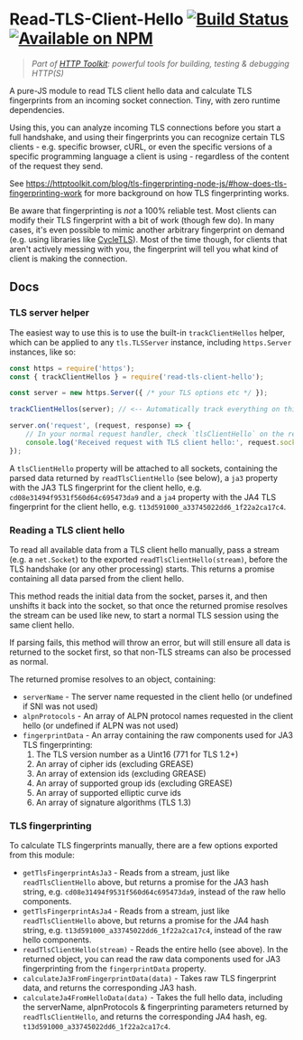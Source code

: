 # Read-TLS-Client-Hello [![Build Status](https://github.com/httptoolkit/read-tls-client-hello/workflows/CI/badge.svg)](https://github.com/httptoolkit/read-tls-client-hello/actions) [![Available on NPM](https://img.shields.io/npm/v/read-tls-client-hello.svg)](https://npmjs.com/package/read-tls-client-hello)

> _Part of [HTTP Toolkit](https://httptoolkit.tech): powerful tools for building, testing & debugging HTTP(S)_

A pure-JS module to read TLS client hello data and calculate TLS fingerprints from an incoming socket connection. Tiny, with zero runtime dependencies.

Using this, you can analyze incoming TLS connections before you start a full handshake, and using their fingerprints you can recognize certain TLS clients - e.g. specific browser, cURL, or even the specific versions of a specific programming language a client is using - regardless of the content of the request they send.

See https://httptoolkit.com/blog/tls-fingerprinting-node-js/#how-does-tls-fingerprinting-work for more background on how TLS fingerprinting works.

Be aware that fingerprinting is _not_ a 100% reliable test. Most clients can modify their TLS fingerprint with a bit of work (though few do). In many cases, it's even possible to mimic another arbitrary fingerprint on demand (e.g. using libraries like [CycleTLS](https://www.npmjs.com/package/cycletls)). Most of the time though, for clients that aren't actively messing with you, the fingerprint will tell you what kind of client is making the connection.

## Docs

### TLS server helper

The easiest way to use this is to use the built-in `trackClientHellos` helper, which can be applied to any `tls.TLSServer` instance, including `https.Server` instances, like so:

```javascript
const https = require('https');
const { trackClientHellos } = require('read-tls-client-hello');

const server = new https.Server({ /* your TLS options etc */ });

trackClientHellos(server); // <-- Automatically track everything on this server

server.on('request', (request, response) => {
    // In your normal request handler, check `tlsClientHello` on the request's socket:
    console.log('Received request with TLS client hello:', request.socket.tlsClientHello);
});
```

A `tlsClientHello` property will be attached to all sockets, containing the parsed data returned by `readTlsClientHello` (see below), a `ja3` property with the JA3 TLS fingerprint for the client hello, e.g. `cd08e31494f9531f560d64c695473da9` and a `ja4` property with the JA4 TLS fingerprint for the client hello, e.g. `t13d591000_a33745022dd6_1f22a2ca17c4`.

### Reading a TLS client hello

To read all available data from a TLS client hello manually, pass a stream (e.g. a `net.Socket`) to the exported `readTlsClientHello(stream)`, before the TLS handshake (or any other processing) starts. This returns a promise containing all data parsed from the client hello.

This method reads the initial data from the socket, parses it, and then unshifts it back into the socket, so that once the returned promise resolves the stream can be used like new, to start a normal TLS session using the same client hello.

If parsing fails, this method will throw an error, but will still ensure all data is returned to the socket first, so that non-TLS streams can also be processed as normal.

The returned promise resolves to an object, containing:

* `serverName` - The server name requested in the client hello (or undefined if SNI was not used)
* `alpnProtocols` - An array of ALPN protocol names requested in the client hello (or undefined if ALPN was not used)
* `fingerprintData` - An array containing the raw components used for JA3 TLS fingerprinting:
    1. The TLS version number as a Uint16 (771 for TLS 1.2+)
    2. An array of cipher ids (excluding GREASE)
    3. An array of extension ids (excluding GREASE)
    4. An array of supported group ids (excluding GREASE)
    5. An array of supported elliptic curve ids
    6. An array of signature algorithms (TLS 1.3)

### TLS fingerprinting

To calculate TLS fingerprints manually, there are a few options exported from this module:

* `getTlsFingerprintAsJa3` - Reads from a stream, just like `readTlsClientHello` above, but returns a promise for the JA3 hash string, e.g. `cd08e31494f9531f560d64c695473da9`, instead of the raw hello components.
* `getTlsFingerprintAsJa4` - Reads from a stream, just like `readTlsClientHello` above, but returns a promise for the JA4 hash string, e.g. `t13d591000_a33745022dd6_1f22a2ca17c4`, instead of the raw hello components.
* `readTlsClientHello(stream)` - Reads the entire hello (see above). In the returned object, you can read the raw data components used for JA3 fingerprinting from the `fingerprintData` property.
* `calculateJa3FromFingerprintData(data)` - Takes raw TLS fingerprint data, and returns the corresponding JA3 hash.
* `calculateJa4FromHelloData(data)` - Takes the full hello data, including the serverName, alpnProtocols & fingerprinting parameters returned by `readTlsClientHello`, and returns the corresponding JA4 hash, eg. `t13d591000_a33745022dd6_1f22a2ca17c4`.
